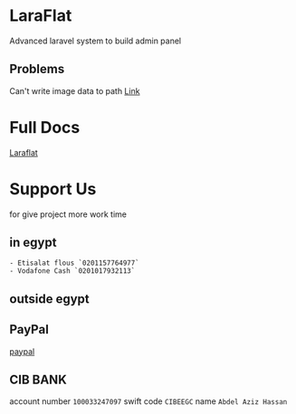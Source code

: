 # LaraFlat
Advanced laravel system to build admin panel


## Problems
Can't write image data to path <a href="https://5dmat-web.com/ar/video/939/%D8%AD%D9%84_%D9%85%D8%B4%D9%83%D9%84%D8%A9_Can't_write_image_data_to_path_%D9%81%D9%8A_%D8%A7%D9%84%D8%A7%D8%B5%D8%AF%D8%A7%D8%B1_%D8%A7%D9%84%D8%AB%D8%A7%D9%86%D9%8A_%D9%81%D9%8A_larafalt">Link</a>


# Full Docs

<a href="http://laraflat.com/"> Laraflat </a>


# Support Us

for give project more work time

## in egypt

    - Etisalat flous `0201157764977`
    - Vodafone Cash `0201017932113`

## outside egypt

## PayPal
<a href="https://www.paypal.com/sa/cgi-bin/webscr?cmd=_flow&SESSION=ORXmELO0nEXHcEsWTvL8Qn7dRQJI79n-QDriUnKB_5khhyQCS7i8y8a_8Si&dispatch=5885d80a13c0db1f8e263663d3faee8db8175432b4df92754f4b4adb5a123d61&rapidsState=Donation__DonationFlow___StateDonationLogin&rapidsStateSignature=6235fa7186190c600454ef8228093141aa956795">paypal</a>

## CIB BANK
account number `100033247097` swift code `CIBEEGC` name `Abdel Aziz Hassan`
